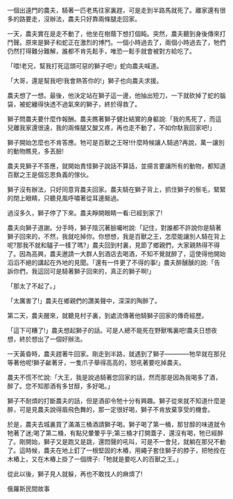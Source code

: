 一個出遠門的農夫，騎著一匹老馬往家裏趕，可是走到半路馬就死了。離家還有很多的路要走，沒辦法，農夫只好靠兩條腿走回家。

一天，農夫實在是走不動了，他坐在樹蔭下想打個盹。突然，農夫聽到身後傳來打鬥聲。原來是獅子和蛇正在激烈的博鬥。一個小時過去了，兩個小時過去了，牠們仍然打得難分難解，誰都不肯先鬆手，唯恐一鬆手就會被對方給吃了。

「喂!老兄，幫我打死這頭可惡的獅子吧!」蛇向農夫喊道。

「大哥，還是幫我吧!我會熱答你的!」獅子也向農夫求援。

農夫想了一想。最後，他決定站在獅子這一邊，他抽出短刀，一下就砍掉了蛇的腦袋，被蛇纏得快透不過氣來的獅子，終於得救了。

獅子問農夫要什麼作報酬。農夫瞧著獅子健壯結實的身軀說:「我的馬死了，而這兒離我家還很遠，我的兩條腿又酸又疼，再也走不動了，不如你馱我回家吧!」

獅子開始怎麼也不肯答應。牠可是百獸之王呀!什麼時候讓人騎過?再說，萬一讓別的動物瞧見，多丟臉!

農夫見獅子不答應，就開始責怪獅子說話不算話，並揚言要讓所有的動物，都知道百獸之王是個忘恩負義的傢伙。

獅子沒有辦法，只好同意背農夫回家。農夫騎在獅子背上，抓住獅子的鬃毛，緊緊的閉上眼睛，只聽見風呼嘯著從耳邊颳過。

過沒多久，獅子停了下來。農夫睜開眼睛一看:已經到家了!

農夫向獅子道謝。分手時，獅子陰沉著臉囑咐說:「記住，對誰都不許說你是騎著獅子回來的，不然，我就吃掉你。你想想，我是百獸之王，怎麼能讓別人騎在背上呢?那我不就和驢子一樣了嗎?」農夫回到村裏，見節了鄉親們，大家親熱得不得了。因為高興，農夫邀請一大群人到酒店去喝酒，不知不覺就醉了，這使得他開始滔滔不絕的講起在外地的見聞。「還有一件更了不得的事!」農夫醉醺醺的說:「告訴你們，我這回可是騎著獅子回來的，真正的獅子啊!」

「那太了不起了。」

「太厲害了!」農夫在鄉親們的讚美聲中，深深的陶醉了。

第二天，農夫醒來，就聽見村子裏，到處流傳著他騎獅子回家的傳奇經歷。

「這下可糟了!」農夫想起獅子的話。可是人總不能死在野獸嘴裏吧!農夫日想夜想，終於想出了一個好辦法。

一天黃昏時，農夫趕著牛回家。剛走到半路，就遇到了獅子————牠早就在那兒等著他呢!獅子齜著牙，一隻爪子舉得高高的，怒吼著要吃掉農夫。

農夫不慌不忙說:「大王，我是說過騎著您回家的話，然而那是因為我喝多了酒，醉了。您不知那酒有多甘醇，多好喝。」

獅子不耐煩的打斷農夫的話，但是酒卻令牠十分有興趣。獅子從來就不知道什麼是醉，可是見農夫說得眉飛色舞的，那一定很好喝，獅子不肯放棄享受的機會。

於是，農夫去城裏買了滿滿三桶酒請獅子喝。獅子喝了第一桶，那甘醇的味道就令牠著了迷;喝了第二桶，有點兒暈暈乎乎;第三桶才打開蓋子，還沒有喝，牠已經醉了。剛開始，獅子又是跑又是跳，還悶聲的吼叫，可是不一會兒，就躺在那兒不動了。這時候，農夫在地上釘了一根堅固的木樁，用繩子套住獅子的脖子，把牠拴在木樁上，又在木樁上掛了一個牌子:「牠就是要吃人的百獸之王。」

從此以後，獅子見人就躲，再也不敢找人的麻煩了!



俄羅斯民間故事



    